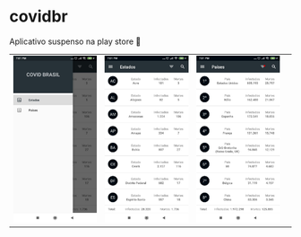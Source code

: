 # covidbr

Aplicativo suspenso na play store :closed_lock_with_key:


| | | | |
|:-------------------------:|:-------------------------:|:-------------------------:|:-------------------------:|
|<img width="1604" alt="menu" src="https://github.com/joaooab/covidbr/blob/master/covidbr1.jpeg"> | <img width="1604" alt="estados" src="https://github.com/joaooab/covidbr/blob/master/covidbr2.jpeg">|<img width="1604" alt="países" src="https://github.com/joaooab/covidbr/blob/master/covidbr3.jpeg">|
